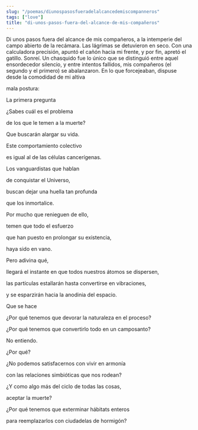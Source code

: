 ```yaml
---
slug: "/poemas/diunospasosfueradelalcancedemiscompanneros"
tags: ["love"]
title: "di-unos-pasos-fuera-del-alcance-de-mis-compañeros"
---
```

Di unos pasos fuera del alcance de mis compañeros, a la intemperie del campo abierto de la recámara. Las lágrimas se detuvieron en seco. Con una calculadora precisión, apuntó el cañón hacia mi frente, y por fin, apretó el gatillo. Sonreí. Un chasquido fue lo único que se distinguió entre aquel ensordecedor silencio, y entre intentos fallidos, mis compañeros (el segundo y el primero) se abalanzaron. En lo que forcejeaban, dispuse desde la comodidad de mi altiva 

mala postura:

La primera pregunta

¿Sabes cuál es el problema 

de los que le temen a la muerte?

Que buscarán alargar su vida.

Este comportamiento colectivo

es igual al de las células cancerígenas.

Los vanguardistas que hablan 

de conquistar el Universo,

buscan dejar una huella tan profunda

que los inmortalice.

Por mucho que renieguen de ello,

temen que todo el esfuerzo

que han puesto en prolongar su existencia,

haya sido en vano.

Pero adivina qué,

llegará el instante en que todos nuestros átomos se dispersen,

las partículas estallarán hasta convertirse en vibraciones,

y se esparzirán hacia la anodinia del espacio.

Que se hace

¿Por qué tenemos que devorar la naturaleza en el proceso?

¿Por qué tenemos que convertirlo todo en un camposanto?

No entiendo.

¿Por qué?

¿No podemos satisfacernos con vivir en armonía

con las relaciones simbióticas que nos rodean?

¿Y como algo más del ciclo de todas las cosas,

aceptar la muerte?

¿Por qué tenemos que exterminar hábitats enteros

para reemplazarlos con ciudadelas de hormigón?